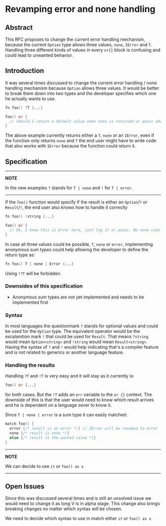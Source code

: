 # Revamping error and none handling

## Abstract
This RFC proposes to change the current error handling mechanism, because the current `Option` type allows three values, `none`, `IError` and `T`. Handling three different kinds of values in every `or{}` block is confusing and could lead to unwanted behavior.

## Introduction
It was several times discussed to change the current error handling / none handling mechanism because `Option` allows three values.
It would be better to break them down into two types and the developer specifies which one he actually wants to use.

```v
fn foo() ?T {...}

foo() or {
  // should I return a default value when none is returned or panic when an error is returned?
}
```
The above example currently returns either a `T`, `none` or an `IError`, even if the function only returns `none` and `T` the end user might have to write code that also works with `IError` because the function could return it.

## Specification
---
**NOTE**

In the new examples `?` stands for `T | none` and `!` for `T | error`.

---

If the `foo()` function would specify if the result is either an `Option`/`?` or `Result`/`!`, the end user also knows how to handle it correctly
```v
fn foo() !string {...}

foo() or {
  // Ok, I know this is error here, just log it or panic. No none case happened that needs to be handled.
}
```

In case all three values could be possible, `T`, `none` or `error`, implementing anonymous sum types could help allowing the developer to define the return type as:
```v
fn foo() T | none | Error {...}
```
Using `!?T` will be forbidden.

### Downsides of this specification
- Anonymous sum types are not yet implemented and needs to be implemented first

### Syntax
In most languages the questionmark `?` stands for optional values and could be used for the `Option` type. The equivalent operator would be the excalamtion mark `!` that could be used for `Result`.
That means `?string` would mean `Option<string>` and `!string` would mean `Result<string>`. Having the syntax of `?` and `!` would help indicating that's a compiler feature and is not related to generics or another language feature.

### Handling the results
Handling `?T` and `!T` is very easy and it will stay as it currently is:
```v
foo() or {...}
```
for both cases. But the `!T` adds an `err` variable to the `or {}` context. The downside of this is that the user would need to know which result arrives and he is dependent on a language sever to know it.

Since `T | none | error` is a sum type it can easily matched:
```v
match foo() {
  error {/* result is an error */} // IError will be renamed to error
  none {/* result is none */}
  else {/* result is the wanted value */}
}
```
---
**NOTE**

We can decide to use `it` or `foo() as x`

---

## Open Issues
Since this was discussed several times and is still an unsolved issue we would need to change it as long V is in alpha stage.
This change also brings breaking changes no matter which syntax will be chosen.

We need to decide which syntax to use in match either `it` or `foo() as x`

